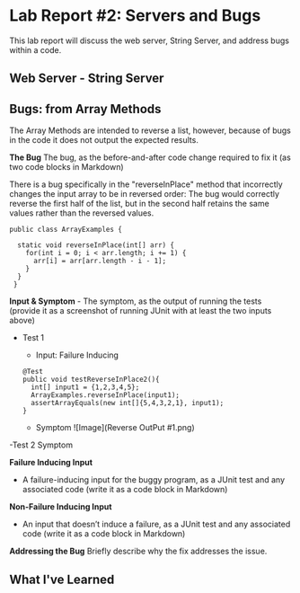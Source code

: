 # Lab Report #2: Servers and Bugs 
This lab report will discuss the web server, String Server, and address bugs within a code. 



## Web Server - String Server 




## Bugs: from Array Methods
The Array Methods are intended to reverse a list, however, because of bugs in the code it 
does not output the expected results. 

**The Bug**  The bug, as the before-and-after code change required to fix it (as two code blocks in Markdown)


There is a bug specifically in the "reverseInPlace" method that incorrectly changes the input array to be in reversed order: 
The bug would correctly reverse the first half of the list, but in the second half retains the same values rather than the reversed values.

```
public class ArrayExamples {

  static void reverseInPlace(int[] arr) {
    for(int i = 0; i < arr.length; i += 1) {
      arr[i] = arr[arr.length - i - 1];
    }
  }
 }
 ```


**Input & Symptom** - The symptom, as the output of running the tests (provide it as a screenshot of running JUnit with at least the two inputs above)
- Test 1 
  - Input: Failure Inducing 

  ```
  @Test 
  public void testReverseInPlace2(){
    int[] input1 = {1,2,3,4,5};
    ArrayExamples.reverseInPlace(input1);
    assertArrayEquals(new int[]{5,4,3,2,1}, input1);
  }
  ```
  - Symptom 
     ![Image](Reverse OutPut #1.png)


-Test 2 Symptom 




**Failure Inducing Input**
- A failure-inducing input for the buggy program, as a JUnit test and any associated code (write it as a code block in Markdown)



**Non-Failure Inducing Input**
- An input that doesn’t induce a failure, as a JUnit test and any associated code (write it as a code block in Markdown)



**Addressing the Bug**
Briefly describe why the fix addresses the issue.






## What I've Learned 
